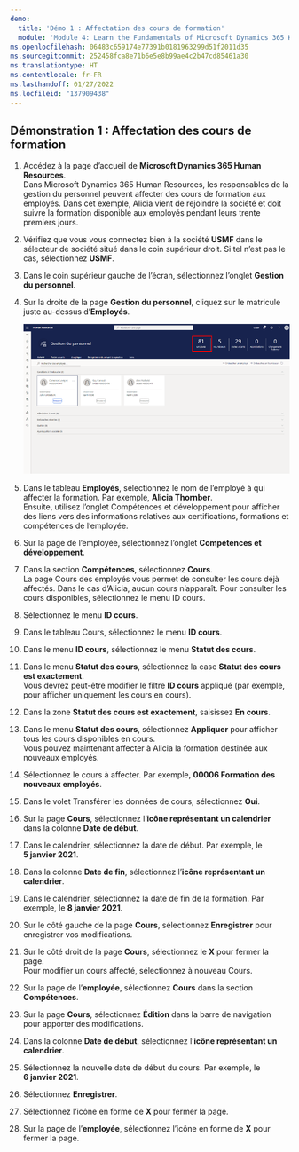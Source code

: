 ```yaml
---
demo:
  title: 'Démo 1 : Affectation des cours de formation'
  module: 'Module 4: Learn the Fundamentals of Microsoft Dynamics 365 Human Resources'
ms.openlocfilehash: 06483c659174e77391b0181963299d51f2011d35
ms.sourcegitcommit: 252458fca8e71b6e5e8b99ae4c2b47cd85461a30
ms.translationtype: HT
ms.contentlocale: fr-FR
ms.lasthandoff: 01/27/2022
ms.locfileid: "137909438"
---
```

## <a name="demo-1---assigning-learning-courses"></a>Démonstration 1 : Affectation des cours de formation

1. Accédez à la page d’accueil de **Microsoft Dynamics 365 Human Resources**.  
    Dans Microsoft Dynamics 365 Human Resources, les responsables de la gestion du personnel peuvent affecter des cours de formation aux employés. Dans cet exemple, Alicia vient de rejoindre la société et doit suivre la formation disponible aux employés pendant leurs trente premiers jours.

1. Vérifiez que vous vous connectez bien à la société **USMF** dans le sélecteur de société situé dans le coin supérieur droit. Si tel n’est pas le cas, sélectionnez **USMF**.

1. Dans le coin supérieur gauche de l’écran, sélectionnez l’onglet **Gestion du personnel**.

1. Sur la droite de la page **Gestion du personnel**, cliquez sur le matricule juste au-dessus d’**Employés**.

    ![Capture d’écran de la page Gestion du personnel où le matricule d’employé est mis en surbrillance.](./media/assigning_learning_courses_1_employee.png)

1. Dans le tableau **Employés**, sélectionnez le nom de l’employé à qui affecter la formation. Par exemple, **Alicia Thornber**.  
    Ensuite, utilisez l’onglet Compétences et développement pour afficher des liens vers des informations relatives aux certifications, formations et compétences de l’employée.

1. Sur la page de l’employée, sélectionnez l’onglet **Compétences et développement**.

1. Dans la section **Compétences**, sélectionnez **Cours**.  
    La page Cours des employés vous permet de consulter les cours déjà affectés. Dans le cas d’Alicia, aucun cours n’apparaît. Pour consulter les cours disponibles, sélectionnez le menu ID cours.

1. Sélectionnez le menu **ID cours**.

1. Dans le tableau Cours, sélectionnez le menu **ID cours**.

1. Dans le menu **ID cours**, sélectionnez le menu **Statut des cours**.

1. Dans le menu **Statut des cours**, sélectionnez la case **Statut des cours est exactement**.  
    Vous devrez peut-être modifier le filtre **ID cours** appliqué (par exemple, pour afficher uniquement les cours en cours).

1. Dans la zone **Statut des cours est exactement**, saisissez **En cours**.

1. Dans le menu **Statut des cours**, sélectionnez **Appliquer** pour afficher tous les cours disponibles en cours.  
    Vous pouvez maintenant affecter à Alicia la formation destinée aux nouveaux employés.

1. Sélectionnez le cours à affecter. Par exemple, **00006 Formation des nouveaux employés**.

1. Dans le volet Transférer les données de cours, sélectionnez **Oui**.

1. Sur la page **Cours**, sélectionnez l’**icône représentant un calendrier** dans la colonne **Date de début**.

1. Dans le calendrier, sélectionnez la date de début. Par exemple, le **5 janvier 2021**.

1. Dans la colonne **Date de fin**, sélectionnez l’**icône représentant un calendrier**.

1. Dans le calendrier, sélectionnez la date de fin de la formation. Par exemple, le **8 janvier 2021**.

1. Sur le côté gauche de la page **Cours**, sélectionnez **Enregistrer** pour enregistrer vos modifications.

1. Sur le côté droit de la page **Cours**, sélectionnez le **X** pour fermer la page.  
    Pour modifier un cours affecté, sélectionnez à nouveau Cours.

1. Sur la page de l’**employée**, sélectionnez **Cours** dans la section **Compétences**.

1. Sur la page **Cours**, sélectionnez **Édition** dans la barre de navigation pour apporter des modifications.

1. Dans la colonne **Date de début**, sélectionnez l’**icône représentant un calendrier**.

1. Sélectionnez la nouvelle date de début du cours. Par exemple, le **6 janvier 2021**.

1. Sélectionnez **Enregistrer**.

1. Sélectionnez l’icône en forme de **X** pour fermer la page.

1. Sur la page de l’**employée**, sélectionnez l’icône en forme de **X** pour fermer la page.
